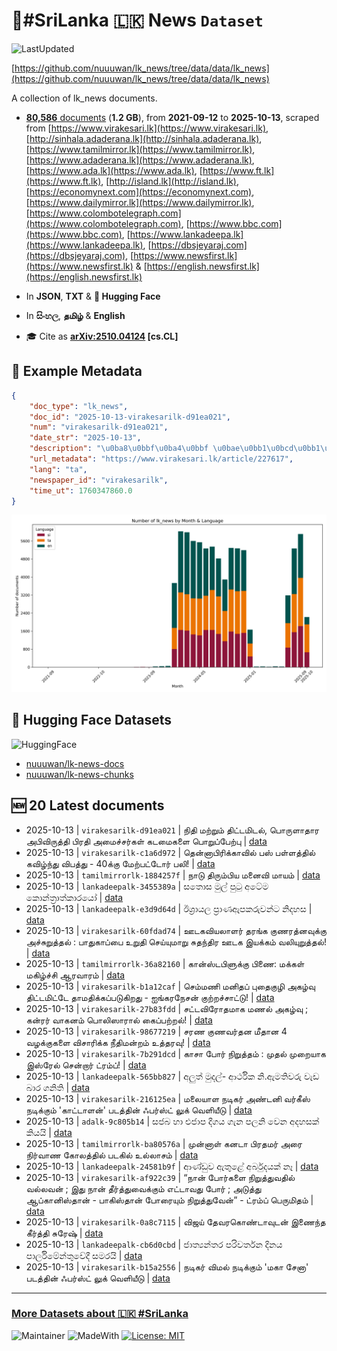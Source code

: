 # 📄#SriLanka 🇱🇰 News `Dataset`

![LastUpdated](https://img.shields.io/badge/last_updated-2025--10--13_15:18:09-green)

[https://github.com/nuuuwan/lk_news/tree/data/data/lk_news](https://github.com/nuuuwan/lk_news/tree/data/data/lk_news)

A collection of lk_news documents.

- [**80,586** documents](https://github.com/nuuuwan/lk_news/tree/data/data/lk_news) (**1.2 GB**), from **2021-09-12** to **2025-10-13**, scraped from [https://www.virakesari.lk](https://www.virakesari.lk), [http://sinhala.adaderana.lk](http://sinhala.adaderana.lk), [https://www.tamilmirror.lk](https://www.tamilmirror.lk), [https://www.adaderana.lk](https://www.adaderana.lk), [https://www.ada.lk](https://www.ada.lk), [https://www.ft.lk](https://www.ft.lk), [http://island.lk](http://island.lk), [https://economynext.com](https://economynext.com), [https://www.dailymirror.lk](https://www.dailymirror.lk), [https://www.colombotelegraph.com](https://www.colombotelegraph.com), [https://www.bbc.com](https://www.bbc.com), [https://www.lankadeepa.lk](https://www.lankadeepa.lk), [https://dbsjeyaraj.com](https://dbsjeyaraj.com), [https://www.newsfirst.lk](https://www.newsfirst.lk) & [https://english.newsfirst.lk](https://english.newsfirst.lk)

- In **JSON**, **TXT** & **🤗 Hugging Face**

- In **සිංහල**, **தமிழ்** & **English**

- 🎓 Cite as **[arXiv:2510.04124](https://arxiv.org/abs/2510.04124) [cs.CL]**

## 📝 Example Metadata

```json
{
    "doc_type": "lk_news",
    "doc_id": "2025-10-13-virakesarilk-d91ea021",
    "num": "virakesarilk-d91ea021",
    "date_str": "2025-10-13",
    "description": "\u0ba8\u0bbf\u0ba4\u0bbf \u0bae\u0bb1\u0bcd\u0bb1\u0bc1\u0bae\u0bcd \u0ba4\u0bbf\u0b9f\u0bcd\u0b9f\u0bae\u0bbf\u0b9f\u0bb2\u0bcd, \u0baa\u0bca\u0bb0\u0bc1\u0bb3\u0bbe\u0ba4\u0bbe\u0bb0 \u0b85\u0baa\u0bbf\u0bb5\u0bbf\u0bb0\u0bc1\u0ba4\u0bcd\u0ba4\u0bbf \u0baa\u0bbf\u0bb0\u0ba4\u0bbf \u0b85\u0bae\u0bc8\u0b9a\u0bcd\u0b9a\u0bb0\u0bcd\u0b95\u0bb3\u0bcd \u0b95\u0b9f\u0bae\u0bc8\u0b95\u0bb3\u0bc8 \u0baa\u0bca\u0bb1\u0bc1\u0baa\u0bcd\u0baa\u0bc7\u0bb1\u0bcd\u0baa\u0bc1",
    "url_metadata": "https://www.virakesari.lk/article/227617",
    "lang": "ta",
    "newspaper_id": "virakesarilk",
    "time_ut": 1760347860.0
}
```

![Chart](https://raw.githubusercontent.com/nuuuwan/lk_news/refs/heads/data/data/lk_news/docs_by_month_and_lang.png)

## 🤗 Hugging Face Datasets

![HuggingFace](https://img.shields.io/badge/-HuggingFace-FDEE21?style=for-the-badge&logo=HuggingFace)

- [nuuuwan/lk-news-docs](https://huggingface.co/datasets/nuuuwan/lk-news-docs)
- [nuuuwan/lk-news-chunks](https://huggingface.co/datasets/nuuuwan/lk-news-chunks)

## 🆕 20 Latest documents

- 2025-10-13 | `virakesarilk-d91ea021` | நிதி மற்றும் திட்டமிடல், பொருளாதார அபிவிருத்தி பிரதி அமைச்சர்கள் கடமைகளை பொறுப்பேற்பு | [data](https://github.com/nuuuwan/lk_news/tree/data/data/lk_news/2020s/2025/2025-10-13-virakesarilk-d91ea021)
- 2025-10-13 | `virakesarilk-c1a6d972` | தென்னாபிரிக்காவில் பஸ் பள்ளத்தில் கவிழ்ந்து விபத்து - 40க்கு மேற்பட்டோர் பலி! | [data](https://github.com/nuuuwan/lk_news/tree/data/data/lk_news/2020s/2025/2025-10-13-virakesarilk-c1a6d972)
- 2025-10-13 | `tamilmirrorlk-1884257f` | நாடு திரும்பிய மனைவி மாயம் | [data](https://github.com/nuuuwan/lk_news/tree/data/data/lk_news/2020s/2025/2025-10-13-tamilmirrorlk-1884257f)
- 2025-10-13 | `lankadeepalk-3455389a` | සතොස මුල් පුටු අටේම කොන්ත්‍රාත්කාරයෝ | [data](https://github.com/nuuuwan/lk_news/tree/data/data/lk_news/2020s/2025/2025-10-13-lankadeepalk-3455389a)
- 2025-10-13 | `lankadeepalk-e3d9d64d` | ඊශ්‍රායල ප්‍රාණඇපකරුවන්ට නිදහස | [data](https://github.com/nuuuwan/lk_news/tree/data/data/lk_news/2020s/2025/2025-10-13-lankadeepalk-e3d9d64d)
- 2025-10-13 | `virakesarilk-60fdad74` | ஊடகவியலாளர் தரங்க குணரத்னவுக்கு அச்சுறுத்தல் : பாதுகாப்பை உறுதி செய்யுமாறு சுதந்திர ஊடக இயக்கம் வலியுறுத்தல்! | [data](https://github.com/nuuuwan/lk_news/tree/data/data/lk_news/2020s/2025/2025-10-13-virakesarilk-60fdad74)
- 2025-10-13 | `tamilmirrorlk-36a82160` | கான்ஸ்டபிளுக்கு பிணை: மக்கள் மகிழ்ச்சி ஆரவாரம் | [data](https://github.com/nuuuwan/lk_news/tree/data/data/lk_news/2020s/2025/2025-10-13-tamilmirrorlk-36a82160)
- 2025-10-13 | `virakesarilk-b1a12caf` | செம்மணி மனிதப் புதைகுழி அகழ்வு திட்டமிட்டே தாமதிக்கப்படுகிறது - ஐங்கரநேசன் குற்றச்சாட்டு! | [data](https://github.com/nuuuwan/lk_news/tree/data/data/lk_news/2020s/2025/2025-10-13-virakesarilk-b1a12caf)
- 2025-10-13 | `virakesarilk-27b83fdd` | சட்டவிரோதமாக மணல் அகழ்வு ; கன்ரர் வாகனம் பொலிஸாரால் கைப்பற்றல்! | [data](https://github.com/nuuuwan/lk_news/tree/data/data/lk_news/2020s/2025/2025-10-13-virakesarilk-27b83fdd)
- 2025-10-13 | `virakesarilk-98677219` | சரண குணவர்தன மீதான 4  வழக்குகளை விசாரிக்க நீதிமன்றம் உத்தரவு! | [data](https://github.com/nuuuwan/lk_news/tree/data/data/lk_news/2020s/2025/2025-10-13-virakesarilk-98677219)
- 2025-10-13 | `virakesarilk-7b291dcd` | காசா போர் நிறுத்தம் : முதல் முறையாக இஸ்ரேல் சென்றார் ட்ரம்ப்! | [data](https://github.com/nuuuwan/lk_news/tree/data/data/lk_news/2020s/2025/2025-10-13-virakesarilk-7b291dcd)
- 2025-10-13 | `lankadeepalk-565bb827` | අලුත් මුදල්- ආර්ථික නි.ඇමතිවරු වැඩ බාර ගනිති | [data](https://github.com/nuuuwan/lk_news/tree/data/data/lk_news/2020s/2025/2025-10-13-lankadeepalk-565bb827)
- 2025-10-13 | `virakesarilk-216125ea` | மலையாள நடிகர் அண்டனி வர்கீஸ் நடிக்கும் 'காட்டாளன்' படத்தின் ஃபர்ஸ்ட் லுக் வெளியீடு | [data](https://github.com/nuuuwan/lk_news/tree/data/data/lk_news/2020s/2025/2025-10-13-virakesarilk-216125ea)
- 2025-10-13 | `adalk-9c805b14` | සජබ හා එජාප දීගය ගැන පලනි වෙන අදහසක් කියයි | [data](https://github.com/nuuuwan/lk_news/tree/data/data/lk_news/2020s/2025/2025-10-13-adalk-9c805b14)
- 2025-10-13 | `tamilmirrorlk-ba80576a` | முன்னாள் கனடா பிரதமர் அரை நிர்வாண கோலத்தில்   படகில் உல்லாசம் | [data](https://github.com/nuuuwan/lk_news/tree/data/data/lk_news/2020s/2025/2025-10-13-tamilmirrorlk-ba80576a)
- 2025-10-13 | `lankadeepalk-24581b9f` | ආණ්ඩුව ඇතුළේ  අර්බුදයක් නෑ | [data](https://github.com/nuuuwan/lk_news/tree/data/data/lk_news/2020s/2025/2025-10-13-lankadeepalk-24581b9f)
- 2025-10-13 | `virakesarilk-af922c39` | “நான் போர்களை நிறுத்துவதில் வல்லவன் ; இது நான் தீர்த்துவைக்கும் எட்டாவது போர் ; அடுத்து ஆப்கானிஸ்தான் - பாகிஸ்தான் போரையும் நிறுத்துவேன்” - ட்ரம்ப் பெருமிதம் | [data](https://github.com/nuuuwan/lk_news/tree/data/data/lk_news/2020s/2025/2025-10-13-virakesarilk-af922c39)
- 2025-10-13 | `virakesarilk-0a8c7115` | விஜய் தேவரகொண்டாவுடன் இணைந்த கீர்த்தி சுரேஷ் | [data](https://github.com/nuuuwan/lk_news/tree/data/data/lk_news/2020s/2025/2025-10-13-virakesarilk-0a8c7115)
- 2025-10-13 | `lankadeepalk-cb6d0cbd` | ජාත්‍යන්තර පරිවර්තන දිනය පාර්ලිමේන්තුවේදී සමරයි | [data](https://github.com/nuuuwan/lk_news/tree/data/data/lk_news/2020s/2025/2025-10-13-lankadeepalk-cb6d0cbd)
- 2025-10-13 | `virakesarilk-b15a2556` | நடிகர் விமல் நடிக்கும் 'மகா சேனா' படத்தின் ஃபர்ஸ்ட் லுக் வெளியீடு | [data](https://github.com/nuuuwan/lk_news/tree/data/data/lk_news/2020s/2025/2025-10-13-virakesarilk-b15a2556)

---

### [More Datasets about 🇱🇰 #SriLanka](https://github.com/nuuuwan/lk_datasets)

![Maintainer](https://img.shields.io/badge/maintainer-nuuuwan-red)
![MadeWith](https://img.shields.io/badge/made_with-python-blue)
[![License: MIT](https://img.shields.io/badge/License-MIT-yellow.svg)](https://opensource.org/licenses/MIT)
